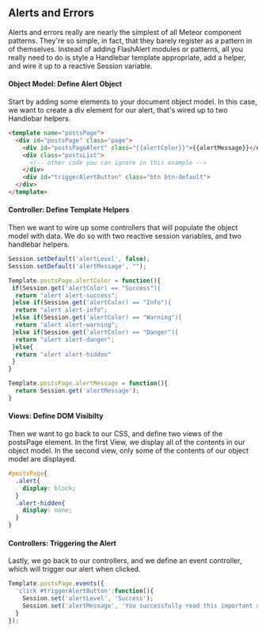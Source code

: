 ## Alerts and Errors  

Alerts and errors really are nearly the simplest of all Meteor component patterns.  They're so simple, in fact, that they barely register as a pattern in of themselves.  Instead of adding FlashAlert modules or patterns, all you really need to do is style a Handlebar template appropriate, add a helper, and wire it up to a reactive Session variable.

#### Object Model:  Define Alert Object
Start by adding some elements to your document object model.  In this case, we want to create a div element for our alert, that's wired up to two Handlebar helpers.  

````html
<template name="postsPage">
  <div id="postsPage" class="page">
    <div id="postsPageAlert" class="{{alertColor}}">{{alertMessage}}</div>
    <div class="postsList">
      <!-- other code you can ignore in this example -->
    </div>
    <div id="triggerAlertButton" class="btn btn-default">
  </div>
</template>
````

#### Controller:  Define Template Helpers  
Then we want to wire up some controllers that will populate the object model with data.  We do so with two reactive session variables, and two handlebar helpers.

````js
Session.setDefault('alertLevel', false);
Session.setDefault('alertMessage', "");

Template.postsPage.alertColor = function(){
 if(Session.get('alertColor) == "Success"){
  return "alert alert-success";
 }else if(Session.get('alertColor) == "Info"){
  return "alert alert-info";
 }else if(Session.get('alertColor) == "Warning"){
  return "alert alert-warning";
 }else if(Session.get('alertColor) == "Danger"){
  return "alert alert-danger";
 }else{
  return "alert alert-hidden"
 }
}

Template.postsPage.alertMessage = function(){
  return Session.get('alertMessage');
}
````


#### Views: Define DOM Visibilty
Then we want to go back to our CSS, and define two views of the postsPage element.  In the first View, we display all of the contents in our object model.  In the second view, only some of the contents of our object model are displayed.  

````css
#postsPage{
  .alert{
    display: block;
  }
  .alert-hidden{
    display: none;
  }
}
````

#### Controllers:  Triggering the Alert
Lastly, we go back to our controllers, and we define an event controller, which will trigger our alert when clicked.  

````js
Template.postsPage.events({
  'click #triggerAlertButton':function(){
    Session.set('alertLevel', 'Success');
    Session.set('alertMessage', 'You successfully read this important alert message.');
  }
});
````
